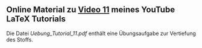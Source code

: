 ## Online Material zu [Video 11](https://youtu.be/jZiwXabCfbg) meines YouTube LaTeX Tutorials


Die Datei *Uebung_Tutorial_11.pdf* enthält eine Übungsaufgabe zur
Vertiefung des Stoffs.

